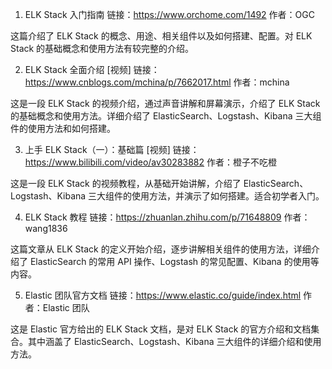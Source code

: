

1. ELK Stack 入门指南
链接：https://www.orchome.com/1492
作者：OGC

这篇介绍了 ELK Stack 的概念、用途、相关组件以及如何搭建、配置。对 ELK Stack 的基础概念和使用方法有较完整的介绍。

2. ELK Stack 全面介绍 [视频]
链接：https://www.cnblogs.com/mchina/p/7662017.html
作者：mchina

这是一段 ELK Stack 的视频介绍，通过声音讲解和屏幕演示，介绍了 ELK Stack 的基础概念和使用方法。详细介绍了 ElasticSearch、Logstash、Kibana 三大组件的使用方法和如何搭建。

3. 上手 ELK Stack（一）：基础篇 [视频]
链接：https://www.bilibili.com/video/av30283882
作者：橙子不吃橙

这是一段 ELK Stack 的视频教程，从基础开始讲解，介绍了 ElasticSearch、Logstash、Kibana 三大组件的使用方法，并演示了如何搭建。适合初学者入门。

4. ELK Stack 教程
链接：https://zhuanlan.zhihu.com/p/71648809
作者：wang1836

这篇文章从 ELK Stack 的定义开始介绍，逐步讲解相关组件的使用方法，详细介绍了 ElasticSearch 的常用 API 操作、Logstash 的常见配置、Kibana 的使用等内容。

5. Elastic 团队官方文档
链接：https://www.elastic.co/guide/index.html
作者：Elastic 团队

这是 Elastic 官方给出的 ELK Stack 文档，是对 ELK Stack 的官方介绍和文档集合。其中涵盖了 ElasticSearch、Logstash、Kibana 三大组件的详细介绍和使用方法。